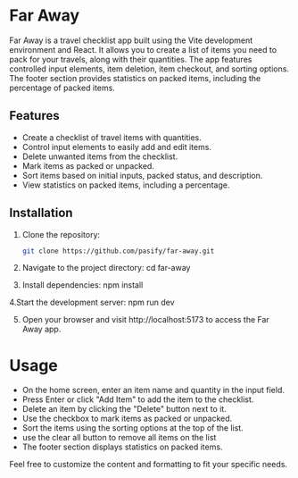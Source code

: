 # Far Away

Far Away is a travel checklist app built using the Vite development environment and React. It allows you to create a list of items you need to pack for your travels, along with their quantities. The app features controlled input elements, item deletion, item checkout, and sorting options. The footer section provides statistics on packed items, including the percentage of packed items.

## Features

- Create a checklist of travel items with quantities.
- Control input elements to easily add and edit items.
- Delete unwanted items from the checklist.
- Mark items as packed or unpacked.
- Sort items based on initial inputs, packed status, and description.
- View statistics on packed items, including a percentage.

## Installation

1. Clone the repository:

   ```bash
   git clone https://github.com/pasify/far-away.git
2. Navigate to the project directory:
cd far-away

3. Install dependencies:
npm install

4.Start the development server:
npm run dev

5. Open your browser and visit http://localhost:5173 to access the Far Away app.

# Usage
- On the home screen, enter an item name and quantity in the input field.
- Press Enter or click "Add Item" to add the item to the checklist.
- Delete an item by clicking the "Delete" button next to it.
- Use the checkbox to mark items as packed or unpacked.
- Sort the items using the sorting options at the top of the list.
- use the clear all button to remove all items on the list
- The footer section displays statistics on packed items.


Feel free to customize the content and formatting to fit your specific needs.
